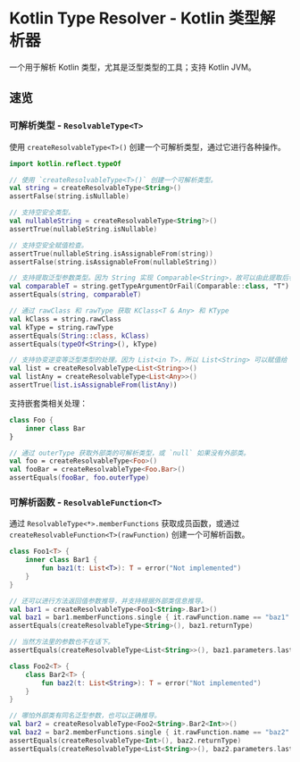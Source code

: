 # Kotlin Type Resolver - Kotlin 类型解析器

一个用于解析 Kotlin 类型，尤其是泛型类型的工具；支持 Kotlin JVM。

## 速览

### 可解析类型 - `ResolvableType<T>`

使用 `createResolvableType<T>()` 创建一个可解析类型，通过它进行各种操作。

```kt
import kotlin.reflect.typeOf

// 使用 `createResolvableType<T>()` 创建一个可解析类型。
val string = createResolvableType<String>()
assertFalse(string.isNullable)

// 支持空安全类型。
val nullableString = createResolvableType<String?>()
assertTrue(nullableString.isNullable)

// 支持空安全赋值检查。
assertTrue(nullableString.isAssignableFrom(string))
assertFalse(string.isAssignableFrom(nullableString))

// 支持提取泛型参数类型。因为 String 实现 Comparable<String>，故可以由此提取后者的泛型参数。
val comparableT = string.getTypeArgumentOrFail(Comparable::class, "T").type!!
assertEquals(string, comparableT)

// 通过 rawClass 和 rawType 获取 KClass<T & Any> 和 KType
val kClass = string.rawClass
val kType = string.rawType
assertEquals(String::class, kClass)
assertEquals(typeOf<String>(), kType)

// 支持协变逆变等泛型类型的处理。因为 List<in T>，所以 List<String> 可以赋值给 List<Any>。
val list = createResolvableType<List<String>>()
val listAny = createResolvableType<List<Any>>()
assertTrue(list.isAssignableFrom(listAny))
```

支持嵌套类相关处理：

```kt
class Foo {
    inner class Bar
}

// 通过 outerType 获取外部类的可解析类型，或 `null` 如果没有外部类。
val foo = createResolvableType<Foo>()
val fooBar = createResolvableType<Foo.Bar>()
assertEquals(fooBar, foo.outerType)
```

### 可解析函数 - `ResolvableFunction<T>`

通过 `ResolvableType<*>.memberFunctions` 获取成员函数，或通过 `createResolvableFunction<T>(rawFunction)` 创建一个可解析函数。

```kt
class Foo1<T> {
    inner class Bar1 {
        fun baz1(t: List<T>): T = error("Not implemented")
    }
}

// 还可以进行方法返回值参数推导，并支持根据外部类信息推导。
val bar1 = createResolvableType<Foo1<String>.Bar1>()
val baz1 = bar1.memberFunctions.single { it.rawFunction.name == "baz1" }
assertEquals(createResolvableType<String>(), baz1.returnType)

// 当然方法里的参数也不在话下。
assertEquals(createResolvableType<List<String>>(), baz1.parameters.last().type)

class Foo2<T> {
    class Bar2<T> {
        fun baz2(t: List<String>): T = error("Not implemented")
    }
}

// 哪怕外部类有同名泛型参数，也可以正确推导。
val bar2 = createResolvableType<Foo2<String>.Bar2<Int>>()
val baz2 = bar2.memberFunctions.single { it.rawFunction.name == "baz2" }
assertEquals(createResolvableType<Int>(), baz2.returnType)
assertEquals(createResolvableType<List<String>>(), baz2.parameters.last().type)
```

